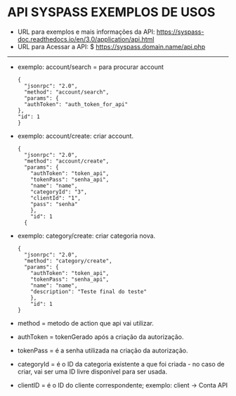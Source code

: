 # API SYSPASS EXEMPLOS DE USOS

- URL para exemplos e mais informações da API: https://syspass-doc.readthedocs.io/en/3.0/application/api.html
- URL para Acessar a API:   $ https://syspass.domain.name/api.php
---

- exemplo: account/search =  para procurar account

      {
        "jsonrpc": "2.0",
        "method": "account/search",
        "params": {
        "authToken": "auth_token_for_api"
      },
      "id": 1
      }


- exemplo: account/create: criar account.

      {
        "jsonrpc": "2.0",
        "method": "account/create",
        "params": {
          "authToken": "token_api",
          "tokenPass": "senha_api",
          "name": "name",
          "categoryId": "3",
          "clientId": "1",
          "pass": "senha"
          },
          "id": 1
        {

- exemplo: category/create: criar categoria nova.

      {
        "jsonrpc": "2.0",
        "method": "category/create",
        "params": {
          "authToken": "token_api",
          "tokenPass": "senha_api",
          "name": "name",
          "description": "Teste final do teste"
          },
          "id": 1
      }


- method = metodo de action que api vai utilizar.
- authToken = tokenGerado após a criação da autorização.
- tokenPass = é a senha utilizada na criação da autorização.
- categoryId = é o ID da categoria existente a que foi criada - no caso de criar, vai ser uma ID livre disponível para ser usada.
- clientID = é o ID do cliente correspondente; exemplo: client -> Conta API
